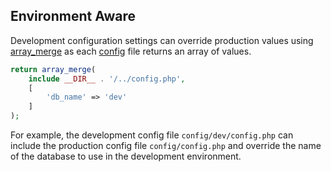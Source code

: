 ## Environment Aware
Development configuration settings can override production values using [array_merge](http://php.net/manual/en/function.array-merge.php) as each [config](https://github.com/mvc5/mvc5-application/blob/master/config/config.php) file returns an array of values.

```php
return array_merge(
    include __DIR__ . '/../config.php',
    [
        'db_name' => 'dev'
    ]
);
```

For example, the development config file <code>config/dev/config.php</code> can include the production config file <code>config/config.php</code> and override the name of the database to use in the development environment.
